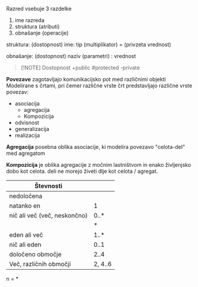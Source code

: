 Razred vsebuje 3 razdelke
1. ime razreda
2. struktura (atributi)
3. obnašanje (operacije)

struktura:
(dostopnost) ime: tip (multiplikator) = (privzeta vrednost)

obnašanje:
(dostopnost) naziv (parametri) : vrednost

> [!NOTE] Dostopnost
> +public
> \#protected
> -private


**Povezave** zagotavljajo komunikacijsko pot med različnimi objekti
Modelirane s črtami, pri čemer različne vrste črt predstavljajo različne vrste povezav:
- asociacija
	- agregacija
	- Kompozicija
- odvisnost
- generalizacija
- realizacija

**Agregacija** posebna oblika asociacije, ki modelira povezavo "celota-del" med agregatom 

**Kompozicija** je oblika agregacije z močnim lastništvom in enako življenjsko dobo kot celota. deli ne morejo živeti dlje kot celota / agregat.

| **Števnosti**                |         |
| ---------------------------- | ------- |
| nedoločena                   |         |
| natanko en                   | 1       |
| nič ali več (več, neskončno) | 0..*    |
|                              | *       |
| eden ali več                 | 1..*    |
| nič ali eden                 | 0..1    |
| določeno območje             | 2..4    |
| Več, različnih območji       | 2, 4..6 |
n = *


